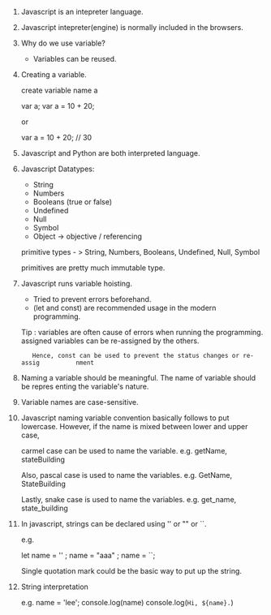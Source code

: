 

1. Javascript is an intepreter language. 


2. Javascript intepreter(engine) is normally included  in the browsers.

 
3. Why do we use variable? 

	- Variables can be reused. 


4. Creating a variable. 

	create variable name a 
	
	var a;
	var a = 10 + 20;  


	or 

	var a = 10 + 20;   // 30  


5.  Javascript and Python are both interpreted language.
 

6.  Javascript Datatypes: 

	- String 
	- Numbers 
	- Booleans (true or false) 
	- Undefined 
	- Null 
	- Symbol
	- Object -> objective / referencing 

	
	primitive types - > String, Numbers, Booleans, Undefined, Null, Symbol 

	primitives are pretty much immutable type.


7. Javascript runs variable hoisting.

	- Tried to prevent errors beforehand.
	- (let and const) are recommended usage in the modern programming.
	
	
	Tip : variables are often cause of errors when running the programming. 	      assigned variables can be re-assigned by the others. 

	      Hence, const can be used to prevent the status changes or re-assig	      nment

	


8. Naming a variable should be meaningful. The name of variable should be repres   enting the variable's nature.



9. Variable names are case-sensitive. 


10. Javascript naming variable convention basically follows to put lowercase. 
    However, if the name is mixed between lower and upper case, 

	carmel case can be used to name the variable. 
	e.g. getName, stateBuilding 

	Also, pascal case is used to name the variables. 
	e.g. GetName, StateBuilding 

	Lastly, snake case is used to name the variables. 
	e.g. get_name, state_building 


11. In javascript, strings can be declared using '' or "" or ``. 

	e.g. 

	let name = '' ; 
	name = "aaa" ; 
	name = ``; 

	
	Single quotation mark could be the basic way to put up the string. 

12. String interpretation 

	e.g. name = 'lee'; 
	     console.log(name) 
	     console.log(`Hi, ${name}.`)  






  
